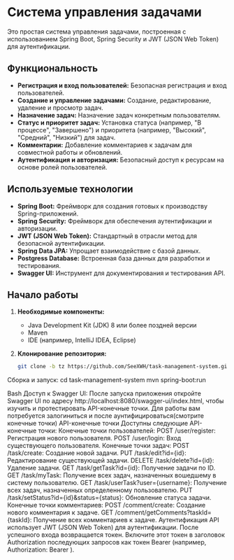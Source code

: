 # Система управления задачами

Это простая система управления задачами, построенная с использованием Spring Boot, Spring Security и JWT (JSON Web Token) для аутентификации.

## Функциональность

* **Регистрация и вход пользователей:**  Безопасная регистрация и вход пользователей.
* **Создание и управление задачами:**  Создание, редактирование, удаление и просмотр задач.
* **Назначение задач:** Назначение задач конкретным пользователям.
* **Статус и приоритет задач:**  Установка статуса (например, "В процессе", "Завершено") и приоритета (например, "Высокий", "Средний", "Низкий") для задач.
* **Комментарии:**  Добавление комментариев к задачам для совместной работы и обновлений.
* **Аутентификация и авторизация:**  Безопасный доступ к ресурсам на основе ролей пользователей.

## Используемые технологии

* **Spring Boot:**  Фреймворк для создания готовых к производству Spring-приложений.
* **Spring Security:**  Фреймворк для обеспечения аутентификации и авторизации.
* **JWT (JSON Web Token):**  Стандартный в отрасли метод для безопасной аутентификации.
* **Spring Data JPA:**  Упрощает взаимодействие с базой данных.
* **Postgress Database:**  Встроенная база данных для разработки и тестирования.
* **Swagger UI:**  Инструмент для документирования и тестирования API.

## Начало работы

1. **Необходимые компоненты:**
   * Java Development Kit (JDK) 8 или более поздней версии
   * Maven
   * IDE (например, IntelliJ IDEA, Eclipse)

2. **Клонирование репозитория:**
   ```bash
   git clone -b tz https://github.com/SeeXWH/task-management-system.git

Сборка и запуск:
cd task-management-system
mvn spring-boot:run

Bash
Доступ к Swagger UI:
После запуска приложения откройте Swagger UI по адресу http://localhost:8080/swagger-ui/index.html, чтобы изучить и протестировать API-конечные точки.
Для работы вам потребуется залогиниться и после аунтифицироваться(смотрите конечные точки)
API-конечные точки
Доступны следующие API-конечные точки:
Конечные точки пользователей:
POST /user/register: Регистрация нового пользователя.
POST /user/login: Вход существующего пользователя.
Конечные точки задач:
POST /task/create: Создание новой задачи.
PUT /task/edit?id={id}: Редактирование существующей задачи.
DELETE /task/delete?id={id}: Удаление задачи.
GET /task/getTask?id={id}: Получение задачи по ID.
GET /task/myTask: Получение всех задач, назначенных вошедшему в систему пользователю.
GET /task/userTask?user={username}: Получение всех задач, назначенных определенному пользователю.
PUT /task/setStatus?id={id}&status={status}: Обновление статуса задачи.
Конечные точки комментариев:
POST /comment/create: Создание нового комментария к задаче.
GET /comment/getComments?taskId={taskId}: Получение всех комментариев к задаче.
Аутентификация
API использует JWT (JSON Web Token) для аутентификации. После успешного входа возвращается токен. Включите этот токен в заголовок Authorization последующих запросов как токен Bearer (например, Authorization: Bearer <token>).
